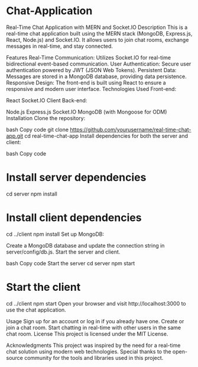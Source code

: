# Chat-Application
Real-Time Chat Application with MERN and Socket.IO
Description
This is a real-time chat application built using the MERN stack (MongoDB, Express.js, React, Node.js) and Socket.IO. It allows users to join chat rooms, exchange messages in real-time, and stay connected.

Features
Real-Time Communication: Utilizes Socket.IO for real-time bidirectional event-based communication.
User Authentication: Secure user authentication powered by JWT (JSON Web Tokens).
Persistent Data: Messages are stored in a MongoDB database, providing data persistence.
Responsive Design: The front-end is built using React to ensure a responsive and modern user interface.
Technologies Used
Front-end:

React
Socket.IO Client
Back-end:

Node.js
Express.js
Socket.IO
MongoDB (with Mongoose for ODM)
Installation
Clone the repository:

bash
Copy code
git clone https://github.com/yourusername/real-time-chat-app.git
cd real-time-chat-app
Install dependencies for both the server and client:

bash
Copy code
# Install server dependencies
cd server
npm install

# Install client dependencies
cd ../client
npm install
Set up MongoDB:

Create a MongoDB database and update the connection string in server/config/db.js.
Start the server and client.

bash
Copy code
Start the server
cd server
npm start

# Start the client
cd ../client
npm start
Open your browser and visit http://localhost:3000 to use the chat application.

Usage
Sign up for an account or log in if you already have one.
Create or join a chat room.
Start chatting in real-time with other users in the same chat room.
License
This project is licensed under the MIT License.

Acknowledgments
This project was inspired by the need for a real-time chat solution using modern web technologies.
Special thanks to the open-source community for the tools and libraries used in this project.
